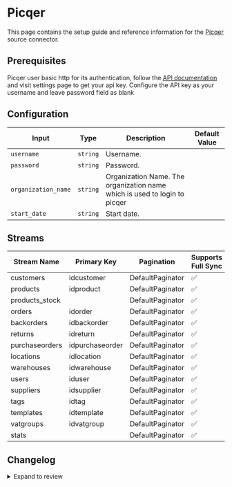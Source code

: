 # Picqer

This page contains the setup guide and reference information for the [Picqer](https://picqer.com/) source connector.

## Prerequisites

Picqer user basic http for its authentication, follow the [API documentation](https://picqer.com/en/api/) and visit settings page to get your api key.
Configure the API key as your username and leave password field as blank

## Configuration

| Input | Type | Description | Default Value |
|-------|------|-------------|---------------|
| `username` | `string` | Username.  |  |
| `password` | `string` | Password.  |  |
| `organization_name` | `string` | Organization Name. The organization name which is used to login to picqer |  |
| `start_date` | `string` | Start date.  |  |

## Streams
| Stream Name | Primary Key | Pagination | Supports Full Sync | Supports Incremental |
|-------------|-------------|------------|---------------------|----------------------|
| customers | idcustomer | DefaultPaginator | ✅ |  ❌  |
| products | idproduct | DefaultPaginator | ✅ |  ✅  |
| products_stock |  | DefaultPaginator | ✅ |  ❌  |
| orders | idorder | DefaultPaginator | ✅ |  ✅  |
| backorders | idbackorder | DefaultPaginator | ✅ |  ✅  |
| returns | idreturn | DefaultPaginator | ✅ |  ✅  |
| purchaseorders | idpurchaseorder | DefaultPaginator | ✅ |  ✅  |
| locations | idlocation | DefaultPaginator | ✅ |  ❌  |
| warehouses | idwarehouse | DefaultPaginator | ✅ |  ❌  |
| users | iduser | DefaultPaginator | ✅ |  ✅  |
| suppliers | idsupplier | DefaultPaginator | ✅ |  ❌  |
| tags | idtag | DefaultPaginator | ✅ |  ❌  |
| templates | idtemplate | DefaultPaginator | ✅ |  ❌  |
| vatgroups | idvatgroup | DefaultPaginator | ✅ |  ❌  |
| stats |  | DefaultPaginator | ✅ |  ❌  |

## Changelog

<details>
  <summary>Expand to review</summary>

| Version | Date | Pull Request | Subject |
| ------------------ | ------------ | --- | ---------------- |
| 0.0.43 | 2025-10-29 | [68974](https://github.com/airbytehq/airbyte/pull/68974) | Update dependencies |
| 0.0.42 | 2025-10-21 | [68249](https://github.com/airbytehq/airbyte/pull/68249) | Update dependencies |
| 0.0.41 | 2025-10-14 | [67815](https://github.com/airbytehq/airbyte/pull/67815) | Update dependencies |
| 0.0.40 | 2025-10-07 | [67491](https://github.com/airbytehq/airbyte/pull/67491) | Update dependencies |
| 0.0.39 | 2025-09-30 | [66966](https://github.com/airbytehq/airbyte/pull/66966) | Update dependencies |
| 0.0.38 | 2025-09-23 | [66416](https://github.com/airbytehq/airbyte/pull/66416) | Update dependencies |
| 0.0.37 | 2025-09-09 | [65761](https://github.com/airbytehq/airbyte/pull/65761) | Update dependencies |
| 0.0.36 | 2025-08-23 | [65167](https://github.com/airbytehq/airbyte/pull/65167) | Update dependencies |
| 0.0.35 | 2025-08-09 | [64674](https://github.com/airbytehq/airbyte/pull/64674) | Update dependencies |
| 0.0.34 | 2025-08-02 | [64183](https://github.com/airbytehq/airbyte/pull/64183) | Update dependencies |
| 0.0.33 | 2025-07-26 | [63840](https://github.com/airbytehq/airbyte/pull/63840) | Update dependencies |
| 0.0.32 | 2025-07-19 | [63429](https://github.com/airbytehq/airbyte/pull/63429) | Update dependencies |
| 0.0.31 | 2025-07-12 | [63163](https://github.com/airbytehq/airbyte/pull/63163) | Update dependencies |
| 0.0.30 | 2025-07-05 | [62564](https://github.com/airbytehq/airbyte/pull/62564) | Update dependencies |
| 0.0.29 | 2025-06-28 | [62340](https://github.com/airbytehq/airbyte/pull/62340) | Update dependencies |
| 0.0.28 | 2025-06-21 | [61927](https://github.com/airbytehq/airbyte/pull/61927) | Update dependencies |
| 0.0.27 | 2025-06-14 | [61058](https://github.com/airbytehq/airbyte/pull/61058) | Update dependencies |
| 0.0.26 | 2025-05-24 | [60512](https://github.com/airbytehq/airbyte/pull/60512) | Update dependencies |
| 0.0.25 | 2025-05-10 | [60152](https://github.com/airbytehq/airbyte/pull/60152) | Update dependencies |
| 0.0.24 | 2025-05-04 | [59506](https://github.com/airbytehq/airbyte/pull/59506) | Update dependencies |
| 0.0.23 | 2025-04-27 | [59101](https://github.com/airbytehq/airbyte/pull/59101) | Update dependencies |
| 0.0.22 | 2025-04-19 | [58461](https://github.com/airbytehq/airbyte/pull/58461) | Update dependencies |
| 0.0.21 | 2025-04-12 | [57886](https://github.com/airbytehq/airbyte/pull/57886) | Update dependencies |
| 0.0.20 | 2025-04-05 | [57346](https://github.com/airbytehq/airbyte/pull/57346) | Update dependencies |
| 0.0.19 | 2025-03-29 | [56747](https://github.com/airbytehq/airbyte/pull/56747) | Update dependencies |
| 0.0.18 | 2025-03-22 | [56200](https://github.com/airbytehq/airbyte/pull/56200) | Update dependencies |
| 0.0.17 | 2025-03-08 | [55520](https://github.com/airbytehq/airbyte/pull/55520) | Update dependencies |
| 0.0.16 | 2025-03-01 | [55047](https://github.com/airbytehq/airbyte/pull/55047) | Update dependencies |
| 0.0.15 | 2025-02-23 | [54617](https://github.com/airbytehq/airbyte/pull/54617) | Update dependencies |
| 0.0.14 | 2025-02-15 | [54000](https://github.com/airbytehq/airbyte/pull/54000) | Update dependencies |
| 0.0.13 | 2025-02-08 | [52955](https://github.com/airbytehq/airbyte/pull/52955) | Update dependencies |
| 0.0.12 | 2025-01-25 | [52534](https://github.com/airbytehq/airbyte/pull/52534) | Update dependencies |
| 0.0.11 | 2025-01-18 | [51880](https://github.com/airbytehq/airbyte/pull/51880) | Update dependencies |
| 0.0.10 | 2025-01-11 | [51302](https://github.com/airbytehq/airbyte/pull/51302) | Update dependencies |
| 0.0.9 | 2024-12-28 | [50714](https://github.com/airbytehq/airbyte/pull/50714) | Update dependencies |
| 0.0.8 | 2024-12-21 | [50233](https://github.com/airbytehq/airbyte/pull/50233) | Update dependencies |
| 0.0.7 | 2024-12-14 | [49711](https://github.com/airbytehq/airbyte/pull/49711) | Update dependencies |
| 0.0.6 | 2024-12-12 | [49359](https://github.com/airbytehq/airbyte/pull/49359) | Update dependencies |
| 0.0.5 | 2024-12-11 | [49059](https://github.com/airbytehq/airbyte/pull/49059) | Starting with this version, the Docker image is now rootless. Please note that this and future versions will not be compatible with Airbyte versions earlier than 0.64 |
| 0.0.4 | 2024-11-04 | [48249](https://github.com/airbytehq/airbyte/pull/48249) | Update dependencies |
| 0.0.3 | 2024-10-29 | [47876](https://github.com/airbytehq/airbyte/pull/47876) | Update dependencies |
| 0.0.2 | 2024-10-22 | [47235](https://github.com/airbytehq/airbyte/pull/47235) | Update dependencies |
| 0.0.1 | 2024-09-05 | [45159](https://github.com/airbytehq/airbyte/pull/45159) | Initial release by [@btkcodedev](https://github.com/btkcodedev) via Connector Builder |

</details>
